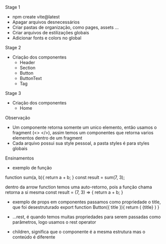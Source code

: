 Stage 1
- npm create vite@latest
- Apagar arquivos desnecessários
- Criar pastas de organização, como pages, assets ...
- Criar arquivos de estilizações globais
- Adicionar fonts e colors no global

Stage 2
- Criação dos componentes
    - Header
    - Section
    - Button
    - ButtonText
    - Tag

Stage 3
- Criação dos componentes
    - Home




Observação
- Um componente retorna somente um unico elemento, então usamos o fragment (<> </>), assim temos um componentes que retorna varios elementos dentro de um fragment
- Cada arquivo possui sua style pessoal, a pasta styles é para styles globais


Ensinamentos
- exemplo de função

function sum(a, b){
    return a + b;
}
const result = sum(7, 3);

dentro da arrow function temos uma auto-retorno, pois a função chama retorna a si mesma
const result = (7, 3) => {
    return a + b;
}

- exemplo de props em componentes
passamos como propriedade o title, que foi desestruturado
 export function Button({ title }){
    return (
        <Container type= "button">
            {title}
        </Container>
    )
}

- ...rest, é quando temos muitas propriedades para serem passadas como parâmetros, logo usamos o rest operator

- children, significa que o componente é a mesma estrutura mas o conteúdo é diferente